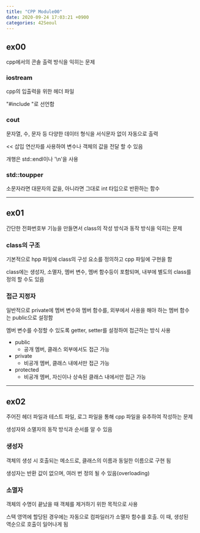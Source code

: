 ```yaml
---
title: "CPP Module00"
date: 2020-09-24 17:03:21 +0900
categories: 42Seoul
---
```


## ex00

cpp에서의 콘솔 출력 방식을 익히는 문제

### iostream

cpp의 입출력을 위한 헤더 파일

"#include <iostream>"로 선언함

### cout

문자열, 수, 문자 등 다양한 데이터 형식을 서식문자 없이 자동으로 출력

<< 삽입 연산자를 사용하여 변수나 객체의 값을 전달 할 수 있음

개행은 std::endl이나 '\n'을 사용

### std::toupper

소문자라면 대문자의 값을, 아니라면 그대로 int 타입으로 반환하는 함수

---

## ex01

간단한 전화번호부 기능을 만들면서 class의 작성 방식과 동작 방식을 익히는 문제

### class의 구조

기본적으로 hpp 파일에 class의 구성 요소를 정의하고 cpp 파일에 구현을 함

class에는 생성자, 소멸자, 멤버 변수, 멤버 함수등이 포함되며, 내부에 별도의 class를 정의 할 수도 있음

### 접근 지정자

일반적으로 private에 멤버 변수와 멤버 함수를, 외부에서 사용을 해야 하는 멤버 함수는 public으로 설정함

멤버 변수를 수정할 수 있도록 getter, setter를 설정하여 접근하는 방식 사용

- public
	- 공개 멤버, 클래스 외부에서도 접근 가능
- private
	- 비공개 멤버, 클래스 내에서만 접근 가능
- protected
	- 비공개 멤버, 자신이나 상속된 클래스 내에서만 접근 가능

---

## ex02

주어진 헤더 파일과 테스트 파일, 로그 파일을 통해 cpp 파일을 유추하여 작성하는 문제

생성자와 소멸자의 동작 방식과 순서를 알 수 있음

### 생성자

객체의 생성 시 호출되는 메소드로, 클래스의 이름과 동일한 이름으로 구현 됨

생성자는 반환 값이 없으며, 여러 번 정의 될 수 있음(overloading)

### 소멸자

객체의 수명이 끝났을 때 객체를 제거하기 위한 목적으로 사용

스택 영역에 할당된 경우에는 자동으로 컴파일러가 소멸자 함수를 호출. 이 때, 생성된 역순으로 호출이 일어나게 됨
